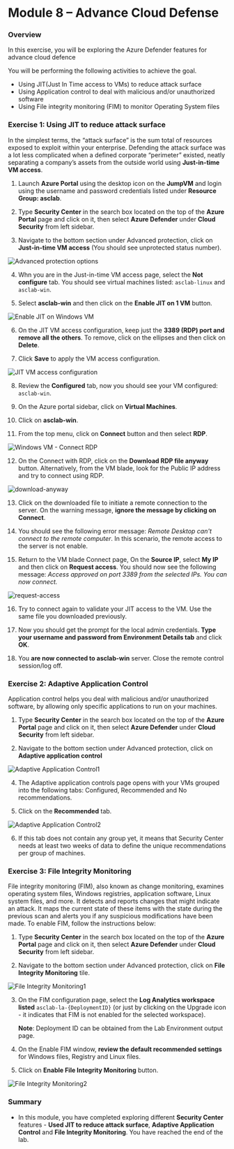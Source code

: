 # Module 8 – Advance Cloud Defense

### Overview

In this exercise, you will be exploring the Azure Defender features for advance cloud defence

You will be performing the following activities to achieve the goal.

* Using JIT(Just In Time access to VMs) to reduce attack surface
* Using Application control to deal with malicious and/or unauthorized software
* Using File integrity monitoring (FIM) to monitor Operating System files

### Exercise 1: Using JIT to reduce attack surface

In the simplest terms, the “attack surface” is the sum total of resources exposed to exploit within your enterprise. Defending the attack surface was a lot less complicated when a defined corporate “perimeter” existed, neatly separating a company’s assets from the outside world using **Just-in-time VM access**.

1.	Launch **Azure Portal** using the desktop icon on the **JumpVM** and login using the username and password credentials listed under **Resource Group: asclab**.

2.	Type **Security Center** in the search box located on the top of the **Azure Portal** page and click on it, then select **Azure Defender** under **Cloud Security** from left sidebar.

3.	Navigate to the bottom section under Advanced protection, click on **Just-in-time VM access** (You should see unprotected status number).

![Advanced protection options](../Images/asc-defender-advanced-protection-jit.gif?raw=true)

4.	Whn you are in the Just-in-time VM access page, select the **Not configure** tab. You should see virtual machines listed: `asclab-linux` and `asclab-win`.

5.	Select **asclab-win** and then click on the **Enable JIT on 1 VM** button.

![Enable JIT on Windows VM](../Images/asc-enable-jit-win-vm.gif?raw=true)

6.	On the JIT VM access configuration, keep just the **3389 (RDP) port and remove all the others**. To remove, click on the ellipses and then click on **Delete**.

7.	Click **Save** to apply the VM access configuration.

![JIT VM access configuration](../Images/asc-jit-vm-access-config.gif?raw=true)

8.	Review the **Configured** tab, now you should see your VM configured: `asclab-win`.

9.	On the Azure portal sidebar, click on **Virtual Machines**.

10.	Click on **asclab-win**.

11.	From the top menu, click on **Connect** button and then select **RDP**.

![Windows VM - Connect RDP](../Images/asc-win-vm-connect-rdp.gif?raw=true)

12.	On the Connect with RDP, click on the **Download RDP file anyway** button. Alternatively, from the VM blade, look for the Public IP address and try to connect using RDP.

![download-anyway](../Images/download-anyway.png)

13.	Click on the downloaded file to initiate a remote connection to the server. On the warning message, **ignore the message by clicking on Connect**.

14.	You should see the following error message: *Remote Desktop can't connect to the remote computer*. In this scenario, the remote access to the server is not enable.

15.	Return to the VM blade Connect page, On the **Source IP**, select **My IP** and then click on **Request access**. You should now see the following message: *Access approved on port 3389 from the selected IPs. You can now connect.*

![request-access](../Images/request-access.png)

16.	Try to connect again to validate your JIT access to the VM. Use the same file you downloaded previously.

17.	Now you should get the prompt for the local admin credentials. **Type your username and password from Environment Details tab** and click **OK**.

18.	You **are now connected to asclab-win** server. Close the remote control session/log off.

### Exercise 2: Adaptive Application Control

Application control helps you deal with malicious and/or unauthorized software, by allowing only specific applications to run on your machines.

1.	Type **Security Center** in the search box located on the top of the **Azure Portal** page and click on it, then select **Azure Defender** under **Cloud Security** from left sidebar.

2.	Navigate to the bottom section under Advanced protection, click on **Adaptive application control**

![Adaptive Application Control1](../Images/adaptive-application-control.png)

4.	The Adaptive application controls page opens with your VMs grouped into the following tabs: Configured, Recommended and No recommendations.

5.	Click on the **Recommended** tab.

![Adaptive Application Control2](../Images/adaptive-application-control2.png)

6.	If this tab does not contain any group yet, it means that Security Center needs at least two weeks of data to define the unique recommendations per group of machines.

### Exercise 3: File Integrity Monitoring

File integrity monitoring (FIM), also known as change monitoring, examines operating system files, Windows registries, application software, Linux system files, and more. It detects and reports changes that might indicate an attack.
It maps the current state of these items with the state during the previous scan and alerts you if any suspicious modifications have been made. To enable FIM, follow the instructions below:

1.	Type **Security Center** in the search box located on the top of the **Azure Portal** page and click on it, then select **Azure Defender** under **Cloud Security** from left sidebar.

2.	Navigate to the bottom section under Advanced protection, click on **File Integrity Monitoring** tile.

![File Integrity Monitoring1](../Images/File-Integrity-Monitoring.png)

3.	On the FIM configuration page, select the **Log Analytics workspace listed** `asclab-la-{DeploymentID}` (or just by clicking on the Upgrade icon - it indicates that FIM is not enabled for the selected workspace).

    **Note**: Deployment ID can be obtained from the Lab Environment output page.

4.	On the Enable FIM window, **review the default recommended settings** for Windows files, Registry and Linux files.

5.	Click on **Enable File Integrity Monitoring** button.

![File Integrity Monitoring2](../Images/File-Integrity-Monitoring2.png)

### Summary

  * In this module, you have completed exploring different **Security Center** features - **Used JIT to reduce attack surface**, **Adaptive Application Control** and **File Integrity Monitoring**. You have reached the end of the lab.
